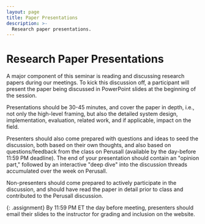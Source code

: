 ```yaml
---
layout: page
title: Paper Presentations
description: >-
  Research paper presentations.
---
```


# Research Paper Presentations

A major component of this seminar is reading and discussing research
papers during our meetings.  To kick this discussion off, a
participant will present the paper being discussed in PowerPoint
slides at the beginning of the session.

Presentations should be 30-45 minutes, and cover the paper in depth,
i.e., not only the high-level framing, but also the detailed system
design, implementation, evaluation, related work, and if applicable,
impact on the field.

Presenters should also come prepared with questions and ideas to seed
the discussion, both based on their own thoughts, and also based on
questions/feedback from the class on Perusall (available by the
day-before 11:59 PM deadline).  The end of your presentation should
contain an "opinion part," followed by an interactive "deep dive" into
the discussion threads accumulated over the week on Perusall.

Non-presenters should come prepared to actively participate in the
discussion, and should have read the paper in detail prior to class
and contributed to the Perusall discussion.

{: .assignment}
By 11:59 PM ET the day before meeting, presenters should email their
slides to the instructor for grading and inclusion on the website.
